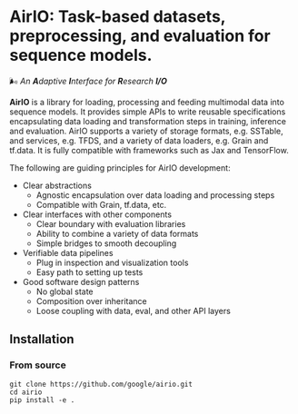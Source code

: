 # AirIO: Task-based datasets, preprocessing, and evaluation for sequence models.

🌬️ _An **A**daptive **I**nterface for **R**esearch **I/O**_


**AirIO** is a library for loading, processing and feeding multimodal data into
sequence models. It provides simple APIs to write reusable specifications
encapsulating data loading and transformation steps in training, inference and
evaluation. AirIO supports a variety of storage formats, e.g. SSTable, and
services, e.g. TFDS, and a variety of data loaders, e.g. Grain and tf.data. It
is fully compatible with frameworks such as Jax and TensorFlow.

The following are guiding principles for AirIO development:

*   Clear abstractions
    *   Agnostic encapsulation over data loading and processing steps
    *   Compatible with Grain, tf.data, etc.
*   Clear interfaces with other components
    *   Clear boundary with evaluation libraries
    *   Ability to combine a variety of data formats
    *   Simple bridges to smooth decoupling
*   Verifiable data pipelines
    *   Plug in inspection and visualization tools
    *   Easy path to setting up tests
*   Good software design patterns
    *   No global state
    *   Composition over inheritance
    *   Loose coupling with data, eval, and other API layers

## Installation

### From source

```
git clone https://github.com/google/airio.git
cd airio
pip install -e .
```


